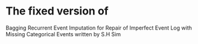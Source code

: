 # The fixed version of
Bagging Recurrent Event Imputation for Repair of Imperfect Event Log with Missing Categorical Events
written by S.H Sim
